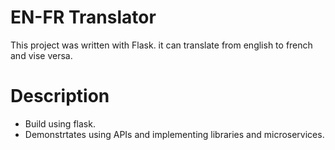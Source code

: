 # EN-FR Translator
This project was written with Flask. it can translate from english to french and vise versa. 
# Description 
- Build using flask.
- Demonstrtates using APIs and implementing libraries and microservices. 
